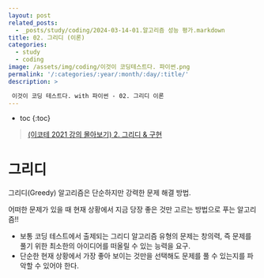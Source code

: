 ```yaml
---
layout: post
related_posts:
  - _posts/study/coding/2024-03-14-01.알고리즘 성능 평가.markdown
title: 02. 그리디 (이론)
categories:
  - study
  - coding
image: /assets/img/coding/이것이 코딩테스트다. 파이썬.png
permalink: '/:categories/:year/:month/:day/:title/'
description: >

 이것이 코딩 테스트다. with 파이썬 - 02. 그리디 이론
---
```


* toc
{:toc}

> [(이코테 2021 강의 몰아보기) 2. 그리디 & 구현](https://www.youtube.com/watch?v=2zjoKjt97vQ&list=PLRx0vPvlEmdAghTr5mXQxGpHjWqSz0dgC&index=2)

# 그리디

그리디(Greedy) 알고리즘은 단순하지만 강력한 문제 해결 방법.

어떠한 문제가 있을 때 현재 상황에서 지금 당장 좋은 것만 고르는 방법으로 푸는 알고리즘!!

- 보통 코딩 테스트에서 출제되는 그리디 알고리즘 유형의 문제는 창의력, 즉 문제를 풀기 위한 최소한의 아이디어를 떠올릴 수 있는 능력을 요구.
- 단순한 현재 상황에서 가장 좋아 보이는 것만을 선택해도 문제를 풀 수 있는지를 파악할 수 있어야 한다.